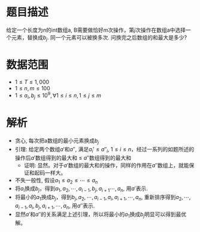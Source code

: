 # 题目描述
给定一个长度为$n$的int数组a, B需要做恰好$m$次操作，第$j$次操作在数组a中选择一个元素，替换成$b_j$. 同一个元素可以被换多次. 问换完之后数组的和最大是多少?

# 数据范围
- $1 \le T \le 1,000$
- $1 \le n, m \le 100$
- $1 \le a_i, b_j \le 10^9, \forall 1 \le i \le n, 1 \le j \le m$

# 解析
- 贪心, 每次把a数组的最小元素换成$b_j$
- 引理: 给定两个数组$a'$和$a''$, 满足$a_i' \le a''_i$, $1 \le i \le n$，经过一系列的如题所述的操作后$a'$数组得到的最大和 $\le$ $a''$数组得到的最大和
    - 证明: 显然。对于$a'$数组的最大和的操作，同样的作用在$a''$数组上，就能保证和起码一样大。
- 不失一般性, 假设$a_1 \le a_2 \le \cdots \le a_n$
- 将$a_i$换成$b_j$，得到$a_1, a_2, \cdots, a_{i-1}, b_j, a_{i+1}\cdots, a_n$, 用$a'$表示.
- 将最小的$a_1$换成$b_j$，得到$b_j, a_2, \cdots, a_{i-1}, a_i, a_{i+1}, \cdots, a_n$, 重新排序得到$a_2, \cdots, a_{i-1}, a_i, b_j, a_{i+1}, \cdots, a_n$, 用$a''$表示.
- 显然$a'$和$a''$的关系满足上述引理，所以将最小的$a_1$换成$b_j$明显可以得到最优解。
​
